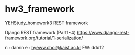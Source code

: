 # hw3_framework
YEHStudy_homework3
REST framework
 
 Django REST framework (Part1~4)
 https://www.django-rest-framework.org/tutorial/1-serialization/
 
 n : damin
 e : hyeww.choi@kaist.ac.kr
 FW: ddd12
